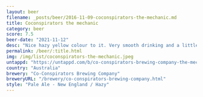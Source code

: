 ```yaml
---
layout: beer
filename: _posts/beer/2016-11-09-coconspirators-the-mechanic.md
title: Coconspirators the mechanic
category: beer
score: 7.5
beer-date: "2021-11-12"
desc: "Nice hazy yellow colour to it. Very smooth drinking and a little creamy"
permalink: /beer/:title.html
img: /img/list/coconspirators-the-mechanic.jpeg
untappd: "https://untappd.com/b/co-conspirators-brewing-company-the-mechanic/4222107"
country: "Australia"
brewery: "Co-Conspirators Brewing Company"
breweryURL: "/brewery/co-conspirators-brewing-company.html"
style: "Pale Ale - New England / Hazy"
---
```

